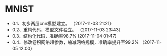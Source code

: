 # MNIST
- 0.1、初步两层cnn模型建立。    （2017-11-03 21:21）    
- 0.2、重构代码，模型文件独立。  （2017-11-03 23:43）
- 0.3、结构化代码，准确率98.7%   (2017-11-04 01:47)
- 0.4、修改卷积网络超参数，缩减网络规模，准确率提升至99.2%  （2017-11-05 12:00）